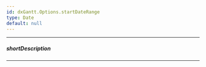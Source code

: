 ```yaml
---
id: dxGantt.Options.startDateRange
type: Date
default: null
---
```

---
##### shortDescription
<!-- Description goes here -->

---
<!-- Description goes here -->